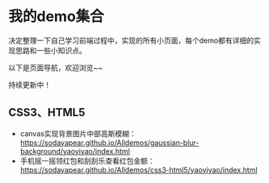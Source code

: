 # 我的demo集合

决定整理一下自己学习前端过程中，实现的所有小页面，每个demo都有详细的实现思路和一些小知识点。

以下是页面导航，欢迎浏览~~

持续更新中！

## CSS3、HTML5

- canvas实现背景图片中部高斯模糊：https://sodayapear.github.io/Alldemos/gaussian-blur-background/yaoyiyao/index.html
- 手机摇一摇领红包和刮刮乐查看红包金额：https://sodayapear.github.io/Alldemos/css3-html5/yaoyiyao/index.html

